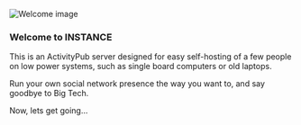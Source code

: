 ![Welcome image](/helpimages/welcome.jpg)
### Welcome to INSTANCE
This is an ActivityPub server designed for easy self-hosting of a few people on low power systems, such as single board computers or old laptops.

Run your own social network presence the way you want to, and say goodbye to Big Tech.

Now, lets get going...
